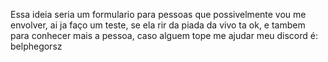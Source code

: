 Essa ideia seria um formulario para pessoas que possivelmente vou me envolver, ai ja faço um teste, se ela rir da piada da vivo ta ok, e tambem para conhecer mais a pessoa, caso alguem tope me ajudar 
meu discord é:
belphegorsz
